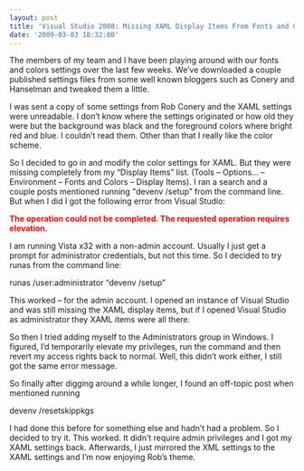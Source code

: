 ```yaml
---
layout: post
title: 'Visual Studio 2008: Missing XAML Display Items From Fonts and Colors'
date: '2009-03-03 18:32:00'
---
```


The members of my team and I have been playing around with our fonts and colors settings over the last few weeks. We’ve downloaded a couple published settings files from some well known bloggers such as Conery and Hanselman and tweaked them a little.

I was sent a copy of some settings from Rob Conery and the XAML settings were unreadable. I don’t know where the settings originated or how old they were but the background was black and the foreground colors where bright red and blue. I couldn’t read them. Other than that I really like the color scheme.

So I decided to go in and modify the color settings for XAML. But they were missing completely from my “Display Items” list. (Tools – Options… – Environment – Fonts and Colors – Display Items). I ran a search and a couple posts mentioned running "devenv /setup” from the command line. But when I did I got the following error from Visual Studio:

**<font color="#ff0000">The operation could not be completed. The requested operation requires elevation.</font>**

I am running Vista x32 with a non-admin account. Usually I just get a prompt for administrator credentials, but not this time. So I decided to try runas from the command line:

runas /user:administrator “devenv /setup”

This worked – for the admin account. I opened an instance of Visual Studio and was still missing the XAML display items, but if I opened Visual Studio as administrator they XAML items were all there.

So then I tried adding myself to the Administrators group in Windows. I figured, I’d temporarily elevate my privileges, run the command and then revert my access rights back to normal. Well, this didn’t work either, I still got the same error message.

So finally after digging around a while longer, I found an off-topic post when mentioned running

devenv /resetskippkgs

I had done this before for something else and hadn’t had a problem. So I decided to try it. This worked. It didn’t require admin privileges and I got my XAML settings back. Afterwards, I just mirrored the XML settings to the XAML settings and I’m now enjoying Rob’s theme.